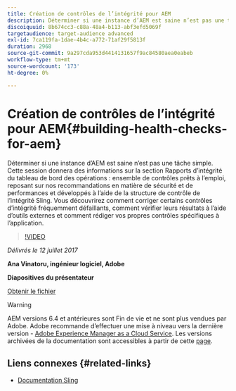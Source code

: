 ```yaml
---
title: Création de contrôles de l’intégrité pour AEM
description: Déterminer si une instance d’AEM est saine n’est pas une tâche simple. Cette session donnera des informations sur la section Rapports d’intégrité du tableau de bord des opérations.
discoiquuid: 8b674cc3-c88a-48a4-b113-abf3efd5069f
targetaudience: target-audience advanced
exl-id: 7ca119fa-1dae-4b4c-a772-71af29f5813f
duration: 2968
source-git-commit: 9a297cda953d4414131657f9ac84580aea0eabeb
workflow-type: tm+mt
source-wordcount: '173'
ht-degree: 0%

---
```


# Création de contrôles de l’intégrité pour AEM{#building-health-checks-for-aem}

Déterminer si une instance d’AEM est saine n’est pas une tâche simple. Cette session donnera des informations sur la section Rapports d’intégrité du tableau de bord des opérations : ensemble de contrôles prêts à l’emploi, reposant sur nos recommandations en matière de sécurité et de performances et développés à l’aide de la structure de contrôle de l’intégrité Sling. Vous découvrirez comment corriger certains contrôles d’intégrité fréquemment défaillants, comment vérifier leurs résultats à l’aide d’outils externes et comment rédiger vos propres contrôles spécifiques à l’application.

>[!VIDEO](https://video.tv.adobe.com/v/19026/?quality=9)

*Délivrés le 12 juillet 2017*

**Ana Vinatoru, ingénieur logiciel, Adobe**

**Diapositives du présentateur**

[Obtenir le fichier](assets/aem-gems-health-checks-for-aem.pdf)

>[!WARNING]
>
>AEM versions 6.4 et antérieures sont Fin de vie et ne sont plus vendues par Adobe.  Adobe recommande d’effectuer une mise à niveau vers la dernière version - [Adobe Experience Manager as a Cloud Service](https://experienceleague.adobe.com/docs/experience-manager-cloud-service.html?lang=fr).  Les versions archivées de la documentation sont accessibles à partir de cette [page](https://experienceleague.adobe.com/docs/experience-manager-release-information/aem-release-updates/previous-updates/aem-previous-versions.html?lang=fr).

## Liens connexes {#related-links}

* [Documentation Sling](https://sling.apache.org/documentation/bundles/sling-health-check-tool.html)
